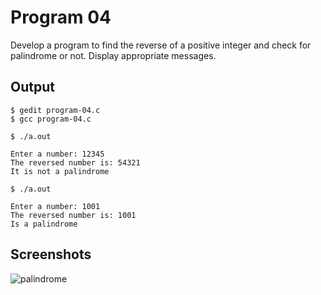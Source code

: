 # Program 04
Develop a program to find the reverse of a positive integer and check for palindrome or  not. Display appropriate messages.

## Output
```shell
$ gedit program-04.c
$ gcc program-04.c

$ ./a.out

Enter a number: 12345 
The reversed number is: 54321
It is not a palindrome

$ ./a.out

Enter a number: 1001
The reversed number is: 1001
Is a palindrome

```

## Screenshots

![palindrome](https://user-images.githubusercontent.com/44167922/50380752-6cff2680-0697-11e9-98de-b3f53af96f38.png)

